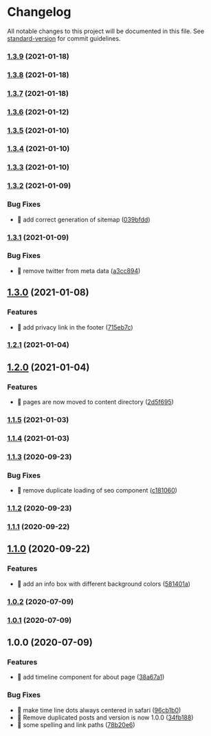 # Changelog

All notable changes to this project will be documented in this file. See [standard-version](https://github.com/conventional-changelog/standard-version) for commit guidelines.

### [1.3.9](https://github.com/samuelsson/eriksamuelsson/compare/v1.3.8...v1.3.9) (2021-01-18)

### [1.3.8](https://github.com/samuelsson/eriksamuelsson/compare/v1.3.7...v1.3.8) (2021-01-18)

### [1.3.7](https://github.com/samuelsson/eriksamuelsson/compare/v1.3.6...v1.3.7) (2021-01-18)

### [1.3.6](https://github.com/samuelsson/eriksamuelsson/compare/v1.3.5...v1.3.6) (2021-01-12)

### [1.3.5](https://github.com/samuelsson/eriksamuelsson/compare/v1.3.4...v1.3.5) (2021-01-10)

### [1.3.4](https://github.com/samuelsson/eriksamuelsson/compare/v1.3.3...v1.3.4) (2021-01-10)

### [1.3.3](https://github.com/samuelsson/eriksamuelsson/compare/v1.3.2...v1.3.3) (2021-01-10)

### [1.3.2](https://github.com/samuelsson/eriksamuelsson/compare/v1.3.1...v1.3.2) (2021-01-09)


### Bug Fixes

* 🐛 add correct generation of sitemap ([039bfdd](https://github.com/samuelsson/eriksamuelsson/commit/039bfdd4cfe6d0fdcfc75c2939f1fb0707d07499))

### [1.3.1](https://github.com/samuelsson/eriksamuelsson/compare/v1.3.0...v1.3.1) (2021-01-09)


### Bug Fixes

* 🐛 remove twitter from meta data ([a3cc894](https://github.com/samuelsson/eriksamuelsson/commit/a3cc894b0d1408e6f443251e895eed944a6fa242))

## [1.3.0](https://github.com/samuelsson/eriksamuelsson/compare/v1.2.1...v1.3.0) (2021-01-08)


### Features

* 🎸 add privacy link in the footer ([715eb7c](https://github.com/samuelsson/eriksamuelsson/commit/715eb7cf77e3aa42758efbe4a6b11acf8d318962))

### [1.2.1](https://github.com/samuelsson/eriksamuelsson/compare/v1.2.0...v1.2.1) (2021-01-04)

## [1.2.0](https://github.com/samuelsson/eriksamuelsson/compare/v1.1.5...v1.2.0) (2021-01-04)


### Features

* 🎸 pages are now moved to content directory ([2d5f695](https://github.com/samuelsson/eriksamuelsson/commit/2d5f69585450d9a55962a30b90fbef97878f07c3))

### [1.1.5](https://github.com/samuelsson/eriksamuelsson/compare/v1.1.4...v1.1.5) (2021-01-03)

### [1.1.4](https://github.com/samuelsson/eriksamuelsson/compare/v1.1.3...v1.1.4) (2021-01-03)

### [1.1.3](https://github.com/samuelsson/eriksamuelsson/compare/v1.1.2...v1.1.3) (2020-09-23)


### Bug Fixes

* 🐛 remove duplicate loading of seo component ([c181060](https://github.com/samuelsson/eriksamuelsson/commit/c181060497fc98607a473df03ec01af2eaa0f412))

### [1.1.2](https://github.com/samuelsson/eriksamuelsson/compare/v1.1.1...v1.1.2) (2020-09-23)

### [1.1.1](https://github.com/samuelsson/eriksamuelsson/compare/v1.1.0...v1.1.1) (2020-09-22)

## [1.1.0](https://github.com/samuelsson/eriksamuelsson/compare/v1.0.2...v1.1.0) (2020-09-22)


### Features

* 🎸 add an info box with different background colors ([581401a](https://github.com/samuelsson/eriksamuelsson/commit/581401a80ebd80cf89d00df18a94038a22f5e564))

### [1.0.2](https://github.com/samuelsson/eriksamuelsson/compare/v1.0.1...v1.0.2) (2020-07-09)

### [1.0.1](https://github.com/samuelsson/eriksamuelsson/compare/v1.0.0...v1.0.1) (2020-07-09)

## 1.0.0 (2020-07-09)


### Features

* 🎸 add timeline component for about page ([38a67a1](https://github.com/samuelsson/eriksamuelsson/commit/38a67a15761ea6003ffc5b64e3349d5316dd5be1))


### Bug Fixes

* 🐛 make time line dots always centered in safari ([96cb1b0](https://github.com/samuelsson/eriksamuelsson/commit/96cb1b0fb3dec20839601a14b8d383b7656a8443))
* 🐛 Remove duplicated posts and version is now 1.0.0 ([34fb188](https://github.com/samuelsson/eriksamuelsson/commit/34fb188f20ffb82ce4a861702cee04597acd842c))
* 🐛 some spelling and link paths ([78b20e6](https://github.com/samuelsson/eriksamuelsson/commit/78b20e62ac468ee6d56cc12010d08b289d50cf5e))
